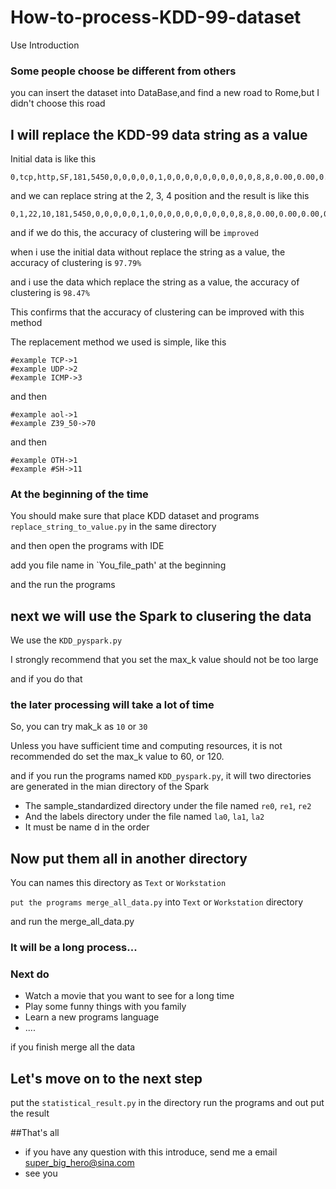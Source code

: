 # How-to-process-KDD-99-dataset
Use Introduction

### Some people choose be different from others
you can insert the dataset into DataBase,and find a new road to Rome,but I didn't choose this road

## I will replace the KDD-99 data string as a value

Initial data is like this
```
0,tcp,http,SF,181,5450,0,0,0,0,0,1,0,0,0,0,0,0,0,0,0,0,8,8,0.00,0.00,0.00,0.00,1.00,0.00,0.00,9,9,1.00,0.00,0.11,0.00,0.00,0.00,0.00,0.00,normal.
```
and we can replace string at the 2, 3, 4 position and the result is like this
```
0,1,22,10,181,5450,0,0,0,0,0,1,0,0,0,0,0,0,0,0,0,0,8,8,0.00,0.00,0.00,0.00,1.00,0.00,0.00,9,9,1.00,0.00,0.11,0.00,0.00,0.00,0.00,0.00,normal.
```
and if we do this, the accuracy of clustering will be `improved`

when i use the initial data without replace the string as a value, the accuracy of clustering is `97.79%`

and i use the data which replace the string as a value, the accuracy of clustering is `98.47%`

This confirms that the accuracy of clustering can be improved with this method

The replacement method we used is simple, like this
```
#example TCP->1
#example UDP->2
#example ICMP->3
```
and then
```
#example aol->1
#example Z39_50->70
```
and then
```
#example OTH->1
#example #SH->11
```
### At the beginning of the time
You should make sure that place KDD dataset and programs `replace_string_to_value.py` in the same directory

and then open the programs with IDE

add you file name in `You_file_path' at the beginning

and the run the programs

## next we will use the Spark to clusering the data

We use the `KDD_pyspark.py`

I strongly recommend that you set the max_k value should not be too large

and if you do that
### the later processing will take a lot of time

So, you can try mak_k as `10` or `30`

Unless you have sufficient time and computing resources, it is not recommended do set the max_k value to 60, or 120.

and if you run the programs named `KDD_pyspark.py`, it will two directories are generated in the mian directory of the Spark

* The sample_standardized directory under the file named `re0`, `re1`, `re2`
* And the labels directory under the file named `la0`, `la1`, `la2`
* It must be name d in the order

## Now put them all in another directory

You can names this directory as `Text` or `Workstation`

`put the programs merge_all_data.py` into `Text` or `Workstation` directory

and run the merge_all_data.py

### It will be a long process...
### Next do
* Watch a movie that you want to see for a long time
* Play some funny things with you family
* Learn a new programs language
* ....

if you finish merge all the data 

## Let's move on to the next step

put the `statistical_result.py` in the directory
run the programs and out put the result

##That's all

* if you have any question with this introduce, send me a email super_big_hero@sina.com
* see you
